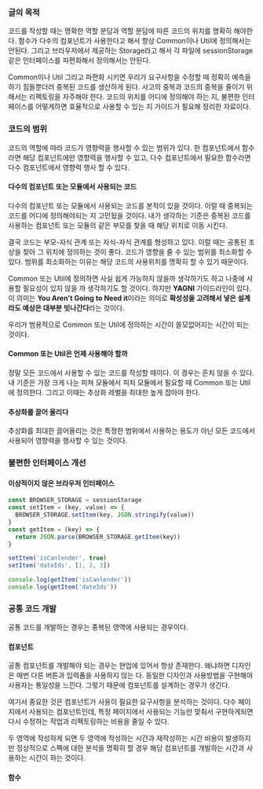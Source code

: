 ### 글의 목적
코드를 작성할 때는 명확한 역할 분담과 역할 분담에 따른 코드의 위치를 명확히 해야한다.
함수가 다수의 컴포넌트가 사용한다고 해서 항상 Common이나 Util에 정의해서는 안된다.
그리고 브라우저에서 제공하는 Storage라고 해서 각 파일에 sessionStorage 같은 인터페이스를 파편화해서 정의해서는 안된다.

Common이나 Util 그리고 파편화 시키면 우리가 요구사항을 수정할 때
정확히 예측을 하기 힘들뿐더러 중복된 코드를 생산하게 된다.
사고의 중복과 코드의 중복을 줄이기 위해서는 리펙토링을 자주해야 한다.
코드의 위치를 어디에 정의해야 하는 지, 불편한 인터페이스를 어떻게하면 효율적으로 사용할 수 있는 지 가이드가 필요해 정리한 자료이다.

### 코드의 범위
코드의 역할에 따라 코드가 영향력을 행사할 수 있는 범위가 있다.
한 컴포넌트에서 함수라면 해당 컴포넌트에만 영향력을 행사할 수 있고,
다수 컴포넌트에서 필요한 함수라면 다수 컴포넌트에서 영향력 행사 할 수 있다.

#### 다수의 컴포넌트 또는 모듈에서 사용되는 코드
다수의 컴포넌트 또는 모듈에서 사용되는 코드를 본적이 있을 것이다.
이럴 때 중복되는 코드를 어디에 정의해야되는 지 고민됬을 것이다.
내가 생각하는 기준은 중복된 코드를 사용하는 컴포넌트 또는 모듈의
같은 부모를 찾을 때 해당 위치로 이동 시킨다.

결국 코드는 부모-자식 관계 또는 자식-자식 관계를 형성하고 있다.
이럴 때는 공통된 조상을 찾아 그 위치에 정의하는 것이 좋다.
코드가 영향을 줄 수 있는 범위를 최소화할 수 있다.
범위를 최소화하는 이유는 해당 코드의 사용위치를 명확히 할 수 있기 때문이다.

Common 또는 Util에 정의하면 사실 쉽게 가능하지 않을까 생각하기도 하고
나중에 사용할 필요성이 있지 않을 까 생각하기도 할 것이다.
하지만 **YAGNI** 가이드라인이 있다. 이 의미는 **You Aren't Going to Need it**이라는 의미로 **확성성을 고려해서 넣은 설계라도 예상은 대부분 빗나간다**라는 것이다.

우리가 범용적으로 Common 또는 Util에 정의하는 시간이 쓸모없어지는 시간이 되는 것이다.

#### Common 또는 Util은 언제 사용해야 할까
정말 모든 코드에서 사용할 수 있는 코드를 작성할 때이다. 이 경우는 흔치 않을 수 있다.
내 기준은 가장 크게 나눈 피쳐 모듈에서 피처 모듈에서 필요할 때
Common 또는 Util에 정의한다. 그리고 이때는 추상화 레벨을 최대한 높게 잡아야 한다.

#### 추상화를 끌어 올리다
추상화를 최대한 끌어올리는 것은 특정한 범위에서 사용하는 용도가 아닌
모든 코드에서 사용되어 영향력을 행사할 수 있는 것이다.

### 불편한 인터페이스 개선
#### 이상적이지 않은 브라우저 인터페이스
```js
const BROWSER_STORAGE = sessionStorage
const setItem = (key, value) => {
  BROWSER_STORAGE.setItem(key, JSON.stringify(value))
}
const getItem = (key) => {
  return JSON.parse(BROWSER_STORAGE.getItem(key))
}

setItem('isCanlender', true)
setItem('dateIds', [1, 2, 3])

console.log(getItem('isCanlender'))
console.log(getItem('dateIds'))
```

### 공통 코드 개발
공통 코드를 개발하는 경우는 중복된 영역에 사용되는 경우이다.

#### 컴포넌트
공통 컴포넌트를 개발해야 되는 경우는 현업에 있어서 항상 존재한다.
왜냐하면 디자인은 매번 다른 버튼과 입력폼을 사용하지 않는 다.
동일한 디자인과 사용방법을 구현해야 사용자는 통일성을 느낀다.
그렇기 때문에 컴포넌트를 설계하는 경우가 생긴다.

여기서 중요한 것은 컴포넌트가 사용이 필요한 요구사항을 분석하는 것이다.
다수 페이지에서 사용되는 컴포넌트인데, 특정 페이지에서 사용되는
기능만 맞춰서 구현하게되면 다시 수정하는 작업과 리펙토링하는 비용을 줄일 수 있다.

두 영역에 작성하게 되면 두 영역에 작성하는 시간과
재작성하는 시간 비용이 발생하지만 정상적으로 스펙에 대한 분석을 명확히 할 경우
해당 컴포넌트를 개발하는 시간과 사용하는 시간이 하는 것이다.

#### 함수